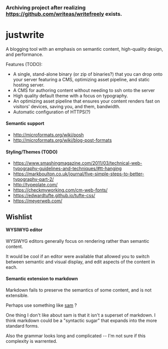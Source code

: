 ### Archiving project after realizing https://github.com/writeas/writefreely exists.

# justwrite

A blogging tool with an emphasis on semantic content, high-quality design, and performance.

Features (TODO):

* A single, stand-alone binary (or zip of binaries?) that you can drop onto your server
  featuring a CMS, optimizing asset pipeline, and static hosting server.
* A CMS for authoring content without needing to ssh onto the server
* High quality default theme with a focus on typography.
* An optimizing asset pipeline that ensures your content renders fast on visitors' devices,
  saving you, and them, bandwidth.
* Automatic configuration of HTTPS(?)

#### Semantic support

* http://microformats.org/wiki/posh
* http://microformats.org/wiki/blog-post-formats

#### Styling/Themes (TODO)

* https://www.smashingmagazine.com/2011/03/technical-web-typography-guidelines-and-techniques/#tt-hanging
* https://markboulton.co.uk/journal/five-simple-steps-to-better-typography-part-2/
* http://typeplate.com/
* https://checkmyworking.com/cm-web-fonts/
* https://edwardtufte.github.io/tufte-css/
* https://meyerweb.com/


## Wishlist

#### WYSIWYG editor

WYSIWYG editors generally focus on rendering rather than semantic content.

It would be cool if an editor were available that allowed you to switch between
semantic and visual display, and edit aspects of the content in each.

#### Semantic extension to markdown

Markdown fails to preserve the semantics of some content, and is not extensible.

Perhaps use something like [sam](https://mbakeranalecta.github.io/sam/quickstart.html) ?

One thing I don't like about sam is that it isn't a superset of markdown.
I think markdown could be a "syntactic sugar" that expands into the more standard forms.

Also the grammar looks long and complicated -- I'm not sure if this complexity is warrented.
